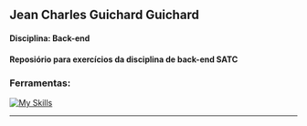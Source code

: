 ## Jean Charles Guichard Guichard
#### Disciplina: Back-end
#### Reposiório para exercícios da disciplina de back-end SATC

### Ferramentas:

[![My Skills](https://skillicons.dev/icons?i=java,spring,docker,git&theme=light)](https://skillicons.dev)
<hr/>
